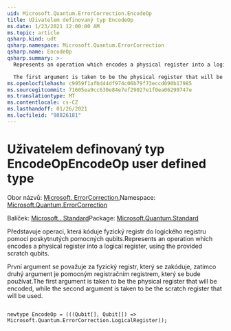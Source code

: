```yaml
---
uid: Microsoft.Quantum.ErrorCorrection.EncodeOp
title: Uživatelem definovaný typ EncodeOp
ms.date: 1/23/2021 12:00:00 AM
ms.topic: article
qsharp.kind: udt
qsharp.namespace: Microsoft.Quantum.ErrorCorrection
qsharp.name: EncodeOp
qsharp.summary: >-
  Represents an operation which encodes a physical register into a logical register, using the provided scratch qubits.

  The first argument is taken to be the physical register that will be encoded, while the second argument is taken to be the scratch register that will be used.
ms.openlocfilehash: c9959f1afbd44df974c06b79f73eccd090b17985
ms.sourcegitcommit: 71605ea9cc630e84e7ef29027e1f0ea06299747e
ms.translationtype: MT
ms.contentlocale: cs-CZ
ms.lasthandoff: 01/26/2021
ms.locfileid: "98826181"
---
```

# <a name="encodeop-user-defined-type"></a><span data-ttu-id="eeaee-102">Uživatelem definovaný typ EncodeOp</span><span class="sxs-lookup"><span data-stu-id="eeaee-102">EncodeOp user defined type</span></span>

<span data-ttu-id="eeaee-103">Obor názvů: [Microsoft. ErrorCorrection.](xref:Microsoft.Quantum.ErrorCorrection)</span><span class="sxs-lookup"><span data-stu-id="eeaee-103">Namespace: [Microsoft.Quantum.ErrorCorrection](xref:Microsoft.Quantum.ErrorCorrection)</span></span>

<span data-ttu-id="eeaee-104">Balíček: [Microsoft.. Standard](https://nuget.org/packages/Microsoft.Quantum.Standard)</span><span class="sxs-lookup"><span data-stu-id="eeaee-104">Package: [Microsoft.Quantum.Standard](https://nuget.org/packages/Microsoft.Quantum.Standard)</span></span>


<span data-ttu-id="eeaee-105">Představuje operaci, která kóduje fyzický registr do logického registru pomocí poskytnutých pomocných qubits.</span><span class="sxs-lookup"><span data-stu-id="eeaee-105">Represents an operation which encodes a physical register into a logical register, using the provided scratch qubits.</span></span>

<span data-ttu-id="eeaee-106">První argument se považuje za fyzický registr, který se zakóduje, zatímco druhý argument je pomocným registračním registrem, který se bude používat.</span><span class="sxs-lookup"><span data-stu-id="eeaee-106">The first argument is taken to be the physical register that will be encoded, while the second argument is taken to be the scratch register that will be used.</span></span>

```qsharp

newtype EncodeOp = (((Qubit[], Qubit[]) => Microsoft.Quantum.ErrorCorrection.LogicalRegister));
```

